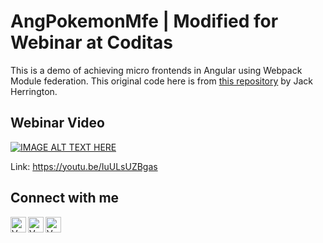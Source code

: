 

# AngPokemonMfe | Modified for Webinar at Coditas

This is a demo of achieving micro frontends in Angular using Webpack Module federation. 
This original code here is from [this repository](https://github.com/jherr/ang-pokemon-mfe) by Jack Herrington.

## Webinar Video
[![IMAGE ALT TEXT HERE](https://img.youtube.com/vi/IuULsUZBgas/0.jpg)](https://www.youtube.com/watch?v=IuULsUZBgas)

Link: https://youtu.be/IuULsUZBgas

## Connect with me

<a href="https://www.instagram.com/varun1505/">
  <img align="left" alt="Varun | Instagram" width="25px" src="https://raw.githubusercontent.com/hussainweb/hussainweb/main/icons/instagram.png" />
</a> 
<a href="https://twitter.com/varun1505">
  <img align="left" alt="Varun | Twitter" width="25px" src="https://raw.githubusercontent.com/peterthehan/peterthehan/master/assets/twitter.svg" />
</a>
<a href="https://www.linkedin.com/varun1505/">
  <img align="left" alt="Varun | LinkedIn" width="25px" src="https://raw.githubusercontent.com/peterthehan/peterthehan/master/assets/linkedin.svg" />
</a>
